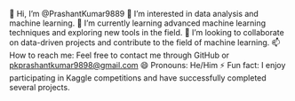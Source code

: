 👋 Hi, I’m @PrashantKumar9889
👀 I’m interested in data analysis and machine learning.
🌱 I’m currently learning advanced machine learning techniques and exploring new tools in the field.
💞️ I’m looking to collaborate on data-driven projects and contribute to the field of machine learning.
📫 How to reach me: Feel free to contact me through GitHub or pkprashantkumar9898@gmail.com
😄 Pronouns: He/Him
⚡ Fun fact: I enjoy participating in Kaggle competitions and have successfully completed several projects.
